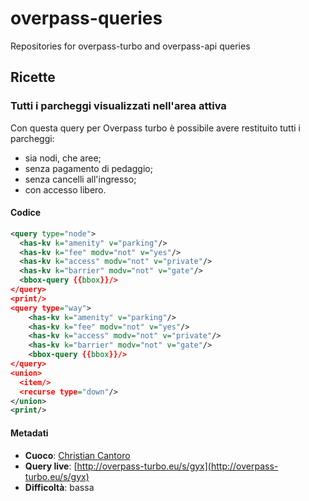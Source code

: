 # overpass-queries
Repositories for overpass-turbo and overpass-api queries


## Ricette

### Tutti i parcheggi visualizzati nell'area attiva

Con questa query per Overpass turbo è possibile avere restituito tutti i parcheggi:

- sia nodi, che aree;
- senza pagamento di pedaggio;
- senza cancelli all'ingresso;
- con accesso libero.

#### Codice

```XML
<query type="node">
  <has-kv k="amenity" v="parking"/>
  <has-kv k="fee" modv="not" v="yes"/>
  <has-kv k="access" modv="not" v="private"/>
  <has-kv k="barrier" modv="not" v="gate"/>
  <bbox-query {{bbox}}/>
</query>
<print/>
<query type="way">
	<has-kv k="amenity" v="parking"/>
    <has-kv k="fee" modv="not" v="yes"/>
  	<has-kv k="access" modv="not" v="private"/>
  	<has-kv k="barrier" modv="not" v="gate"/>
	<bbox-query {{bbox}}/>
</query>
<union>
  <item/>
  <recurse type="down"/>
</union>
<print/>
``` 

#### Metadati


- **Cuoco**: [Christian Cantoro](https://wiki.openstreetmap.org/wiki/User:CristianCantoro)
- **Query live**: [http://overpass-turbo.eu/s/gyx](http://overpass-turbo.eu/s/gyx)
- **Difficoltà**: bassa